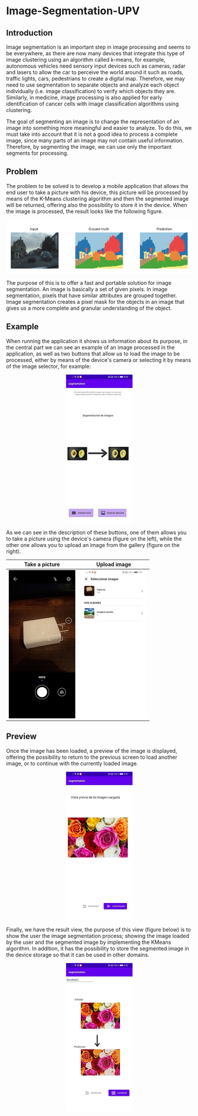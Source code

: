 # Image-Segmentation-UPV  

## Introduction  
Image segmentation is an important step in image processing and seems to be everywhere, as there are now many devices that integrate this type of image clustering using an algorithm called k-means, for example, autonomous vehicles need sensory input devices such as cameras, radar and lasers to allow the car to perceive the world around it such as roads, traffic lights, cars, pedestrians to create a digital map. Therefore, we may need to use segmentation to separate objects and analyze each object individually (i.e. image classification) to verify which objects they are. Similarly, in medicine, image processing is also applied for early identification of cancer cells with image classification algorithms using clustering.  
  
The goal of segmenting an image is to change the representation of an image into something more meaningful and easier to analyze. To do this, we must take into account that it is not a good idea to process a complete image, since many parts of an image may not contain useful information. Therefore, by segmenting the image, we can use only the important segments for processing.  
  
## Problem
  
The problem to be solved is to develop a mobile application that allows the end user to take a picture with his device, this picture will be processed by means of the K-Means clustering algorithm and then the segmented image will be returned, offering also the possibility to store it in the device. 
When the image is processed, the result looks like the following figure.  
  
<p align="center"> <img src="demo/exampleSegmentation.png"> </p>
  
The purpose of this is to offer a fast and portable solution for image segmentation.
An image is basically a set of given pixels. In image segmentation, pixels that have similar attributes are grouped together. Image segmentation creates a pixel mask for the objects in an image that gives us a more complete and granular understanding of the object.  

## Example  
  
When running the application it shows us information about its purpose, in the central part we can see an example of an image processed in the application, as well as two buttons that allow us to load the image to be processed, either by means of the device's camera or selecting it by means of the image selector, for example: 

<p align="center"> <img src="demo/1.jpg"> </p>
  
As we can see in the description of these buttons, one of them allows you to take a picture using the device's camera (figure on the left), while the other one allows you to upload an image from the gallery (figure on the right).  
  
| Take a picture | Upload image |
| :---: | :---: |
| ![](demo/2.1.jpg) | ![](demo/2.2.jpg) |
  
## Preview
  
Once the image has been loaded, a preview of the image is displayed, offering the possibility to return to the previous screen to load another image, or to continue with the currently loaded image.  

<p align="center"> <img src="demo/3.jpg"> </p>  
  
Finally, we have the result view, the purpose of this view (figure below) is to show the user the image segmentation process; showing the image loaded by the user and the segmented image by implementing the KMeans algorithm.
In addition, it has the possibility to store the segmented image in the device storage so that it can be used in other domains.  
<p align="center"> <img src="demo/4.jpg"> </p>  
